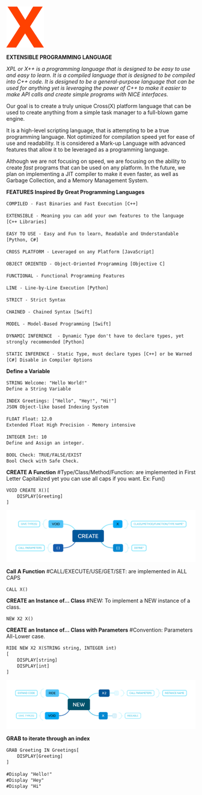 
![Mini X Logo](FEATURES/DIAGRAMS/LOGO/x_mini.png "LOGO")

**EXTENSIBLE PROGRAMMING LANGUAGE**

*XPL or X++ is a programming language that is designed to be easy to use and easy to learn. It is a compiled language that is designed to be compiled into C++ code. It is designed to be a general-purpose language that can be used for anything yet is leveraging the power of C++ to make it easier to make API calls and create simple programs with NICE interfaces.*

Our goal is to create a truly unique Cross(X) platform language that can be used to create anything from a simple task manager to a full-blown game engine.

It is a high-level scripting language, that is attempting to be a true programming language.
Not optimized for compilation speed yet for ease of use and readability.  It is considered a Mark-up Language with advanced features that allow it to be leveraged as a programming language.

Although we are not focusing on speed, we are focusing on the ability to create *fast* programs that can be used on any platform.  In the future, we plan on implementing a JIT compiler to make it even faster, as well as Garbage Collection, and a Memory Management System.

**FEATURES Inspired By Great Programming Languages**

    COMPILED - Fast Binaries and Fast Execution [C++]

    EXTENSIBLE - Meaning you can add your own features to the language [C++ Libraries]

    EASY TO USE - Easy and Fun to learn, Readable and Understandable [Python, C#]

    CROSS PLATFORM - Leveraged on any Platform [JavaScript]

    OBJECT ORIENTED - Object-Oriented Programming [Objective C]

    FUNCTIONAL - Functional Programming Features 

    LINE - Line-by-Line Execution [Python]

    STRICT - Strict Syntax

    CHAINED - Chained Syntax [Swift]

    MODEL - Model-Based Programming [Swift]

    DYNAMIC INFERENCE  - Dynamic Type don't have to declare types, yet strongly recommended [Python]

    STATIC INFERENCE - Static Type, must declare types [C++] or be Warned [C#] Disable in Compiler Options


**Define a Variable <TYPE>**

    STRING Welcome: "Hello World!"
    Define a String Variable

    INDEX Greetings: ["Hello", "Hey!", "Hi!"]
    JSON Object-like based Indexing System

    FLOAT Float: 12.0 
    Extended Float High Precision - Memory intensive

    INTEGER Int: 10
    Define and Assign an integer.

    BOOL Check: TRUE/FALSE/EXIST
    Bool Check with Safe Check.

**CREATE A Function**
    #Type/Class/Method/Function: are implemented in First Letter Capitalized yet you can use all caps if you want. Ex: Fun()

    VOID CREATE X()[
        DISPLAY[Greeting]
    ]

![CREATE A TYPE CLASS METHOD OR FUNCTION](FEATURES/DIAGRAMS/CREATE.png "CREATE")

**Call A Function**
    #CALL/EXECUTE/USE/GET/SET: are implemented in ALL CAPS
    
    CALL X()

**CREATE an Instance of... Class**
    #NEW: To implement a NEW instance of a class.

    NEW X2 X()


**CREATE an Instance of... Class with Parameters**
    #Convention: Parameters All-Lower case.

    RIDE NEW X2 X(STRING string, INTEGER int)
    [
        DISPLAY[string]
        DISPLAY[int]
    ]

![NEW INSTANCE](FEATURES/DIAGRAMS/NEW.png "CREATE")

**GRAB to iterate through an index**
 
    GRAB Greeting IN Greetings[
        DISPLAY[Greeting]
    ]

    #Display "Hello!"
    #Display "Hey"
    #Display "Hi"